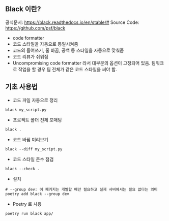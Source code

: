 
## Black 이란? 

공식문서: https://black.readthedocs.io/en/stable/#
Source Code: https://github.com/psf/black


- code formatter
- 코드 스타일을 자동으로 통일시켜줌 
- 코드의 들여쓰기, 줄 바꿈, 공백 등 스타일을 자동으로 맞춰줌
- 코드 리뷰가 쉬워짐 
- Uncompromising code formatter 라서 대부분의 옵션이 고정되어 있음. 팀워크로 작업을 할 경우 팀 전체가 같은 코드 스타일을 써야 함. 

## 기초 사용법 

- 코드 파일 자동으로 정리 
```
black my_script.py
```

- 프로젝트 폴더 전체 포매팅
```
black . 
```

- 코드 바뀜 미리보기 
```
black --diff my_script.py
```

- 코드 스타일 준수 점검 
``` 
black --check .
```


- 설치 
```
# --group dev: 이 패키지는 개발할 때만 필요하고 실제 서버에서는 필요 없다는 의미
poetry add black --group dev
```

- Poetry 로 사용 

```
poetry run black app/
```

